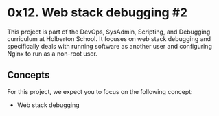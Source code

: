 # 0x12. Web stack debugging #2

This project is part of the DevOps, SysAdmin, Scripting, and Debugging curriculum at Holberton School. It focuses on web stack debugging and specifically deals with running software as another user and configuring Nginx to run as a non-root user.


## Concepts

For this project, we expect you to focus on the following concept:

- Web stack debugging
